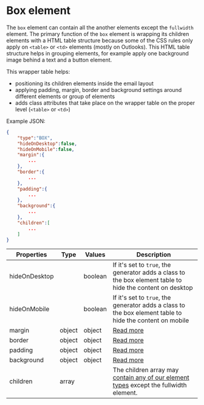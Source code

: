 # Box element

The `box` element can contain all the another elements except the `fullwidth` element. The primary function of the `box` element is wrapping its children elements with a HTML table structure because some of the CSS rules only apply on `<table>` or `<td>` elements (mostly on Outlooks). This HTML table structure helps in grouping elements, for example apply one background image behind a text and a button element.

This wrapper table helps:
- positioning its children elements inside the email layout
- applying padding, margin, border and background settings around different elements or group of elements
- adds class attributes that take place on the wrapper table on the proper level (`<table>` or `<td>`)

Example JSON:
```json
{
    "type":"BOX",
    "hideOnDesktop":false,
    "hideOnMobile":false,
    "margin":{
        ...
    },
    "border":{
        ...
    },
    "padding":{
        ...
    },
    "background":{
        ...
    },
    "children":[
        ...
    ]
}
```
Properties | Type | Values | Description
--- | --- | --- | ---
hideOnDesktop |  | boolean | If it's set to `true`, the generator adds a class to the box element table to hide the content on desktop
hideOnMobile |  | boolean | If it's set to `true`, the generator adds a class to the box element table to hide the content on mobile
margin | object | object | [Read more](/property-groups/margin/README.md)
border | object | object | [Read more](/property-groups/border/README.md)
padding | object | object | [Read more](/property-groups/padding/README.md)
background | object | object | [Read more](/property-groups/background/README.md)
children | array |  | The children array may [contain any of our element types](/elements) except the fullwidth element.
